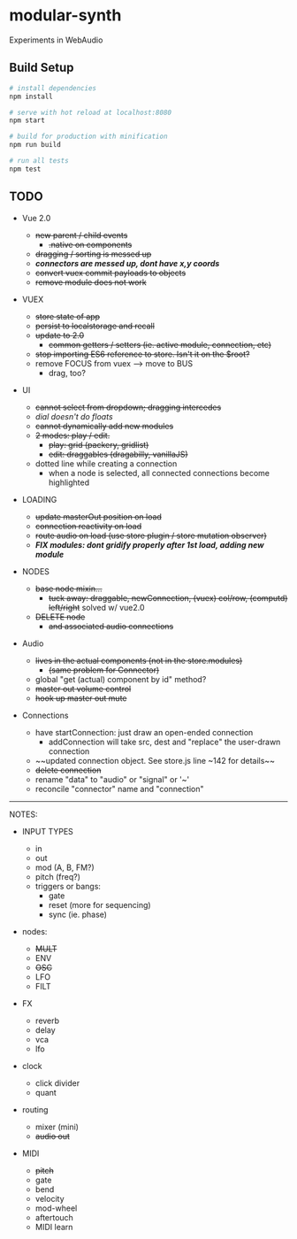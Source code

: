 # modular-synth

Experiments in WebAudio

## Build Setup

``` bash
# install dependencies
npm install

# serve with hot reload at localhost:8080
npm start

# build for production with minification
npm run build

# run all tests
npm test
```


## TODO

- Vue 2.0
  - ~~new parent / child events~~
    - ~~.native on components~~
  - ~~dragging / sorting is messed up~~
  - ***connectors are messed up, dont have x,y coords***
  - ~~convert vuex commit payloads to objects~~
  - ~~remove module does not work~~

- VUEX
  - ~~store state of app~~
  - ~~persist to localstorage and recall~~
  - ~~update to 2.0~~
    - ~~common getters / setters (ie. active module, connection, etc)~~
  - ~~stop importing ES6 reference to store. Isn't it on the $root?~~
  - remove FOCUS from vuex --> move to BUS
    - drag, too?

- UI
  - ~~cannot select from dropdown; dragging intercedes~~
  - *dial doesn't do floats*
  - ~~cannot dynamically add new modules~~
  - ~~2 modes: play / edit.~~
    - ~~play: grid (packery, gridlist)~~
    - ~~edit: draggables (dragabilly, vanillaJS)~~
  - dotted line while creating a connection
    - when a node is selected, all connected connections become highlighted


- LOADING
  - ~~update masterOut position on load~~
  - ~~connection reactivity on load~~
  - ~~route audio on load (use store plugin / store mutation observer)~~
  - ***FIX modules: dont gridify properly after 1st load, adding new module***


- NODES
  - ~~base node mixin...~~
    - ~~tuck away: draggable, newConnection, (vuex) col/row, (computd) left/right~~ solved w/ vue2.0
  - ~~DELETE node~~
    - ~~and associated audio connections~~


- Audio
  - ~~lives in the actual components (not in the store.modules)~~
    - ~~(same problem for Connector)~~
  - global "get (actual) component by id" method?
  - ~~master out volume control~~
  - ~~hook up master out mute~~


- Connections
  - have startConnection: just draw an open-ended connection
    - addConnection will take src, dest and "replace" the user-drawn connection
  - ~~updated connection object. See store.js line ~142 for details~~
  - ~~delete connection~~
  - rename "data" to "audio" or "signal" or '~'
  - reconcile "connector" name and "connection"



---------------

NOTES:

- INPUT TYPES
  - in
  - out
  - mod (A, B, FM?)
  - pitch (freq?)
  - triggers or bangs:
    - gate
    - reset (more for sequencing)
    - sync (ie. phase)


- nodes:
  - ~~MULT~~
  - ENV
  - ~~OSC~~
  - LFO
  - FILT


- FX
  - reverb
  - delay
  - vca
  - lfo


- clock
  - click divider
  - quant


- routing
  - mixer (mini)
  - ~~audio out~~


- MIDI
  - ~~pitch~~
  - gate
  - bend
  - velocity
  - mod-wheel
  - aftertouch
  - MIDI learn
